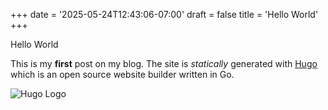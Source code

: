 +++
date = '2025-05-24T12:43:06-07:00'
draft = false
title = 'Hello World'
+++

Hello World

This is my **first** post on my blog. The site is *statically* generated with [Hugo](https://gohugo.io/) which is an open source website builder written in Go. 

![Hugo Logo](https://gohugo.io/images/hugo-logo-wide.svg)
